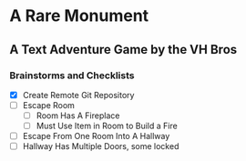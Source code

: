 # A Rare Monument

## A Text Adventure Game by the VH Bros

### Brainstorms and Checklists

- [x] Create Remote Git Repository
- [ ] Escape Room
  - [ ] Room Has A Fireplace
  - [ ] Must Use Item in Room to Build a Fire
- [ ] Escape From One Room Into A Hallway
- [ ] Hallway Has Multiple Doors, some locked